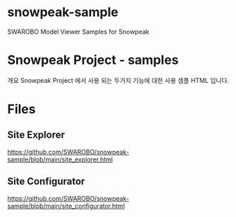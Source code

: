 # snowpeak-sample
SWAROBO Model Viewer Samples for Snowpeak

# Snowpeak Project - samples

개요
Snowpeak Project 에서 사용 되는 두가지 기능에 대한 사용 셈플 HTML 입니다.

# Files
## Site Explorer
https://github.com/SWAROBO/snowpeak-sample/blob/main/site_explorer.html

## Site Configurator
https://github.com/SWAROBO/snowpeak-sample/blob/main/site_configurator.html

